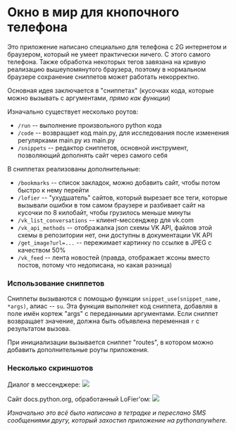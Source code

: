 # Окно в мир для кнопочного телефона

Это приложение написано специально для телефона с 2G интернетом
и браузером, который не умеет практически ничего. С этого самого телефона.
Также обработка некоторых тегов завязана на кривую реализацию
вышеупомянутого браузера, поэтому в нормальном браузере
сохранение сниппетов может работать некорректно.

Основная идея заключается в "сниппетах"
(кусочках кода, которые можно вызывать с аргументами, _прямо как функции_)

Изначально существует несколько роутов:
- `/run` -- выполнение произвольного python кода
- `/code` -- возвращает код main.py, для исследования
  после изменения регулярками main.py из main.py
- `/snippets` -- редактор сниппетов, основной инструмент,
  позволяющий дополнять сайт через самого себя

В сниппетах реализованы дополнительные:
- `/bookmarks` -- список закладок, можно добавить сайт,
  чтобы потом быстро к нему перейти
- `/lofier` -- "ухудшатель" сайтов, который вырезает все теги,
  которые вызывали ошибки в том самом браузере и разбивает сайт
  на кусочки по 8 килобайт, чтобы грузилось меньше минуты
- `/vk_list_conversations` -- клиент-мессенджер для vk.com
- `/vk_api_methods` -- отображалка json схемы VK API,
  файлов этой схемы в репозитории нет, они доступны в документации VK API
- `/get_image?url=...` -- пережимает картинку по ссылке в JPEG с качеством 50%
- `/vk_feed` -- лента новостей (правда, отображает жсоны
  вместо постов, потому что недописана, но какая разница)


### Использование сниппетов

Сниппеты вызываются с помощью функции `snippet_use(snippet_name, *args)`,
алиас -- `su`. Эта функция выполняет код сниппета,
добавляя в поле имён кортеж "args" с переданными аргументами.
Если сниппет возвращает значение, должна быть объявлена переменная
`r` с результатом вызова.

При инициализации вызывается сниппет "routes",
в котором можно добавить дополнительные роуты приложения.


### Несколько скриншотов

Диалог в мессенджере:
![](https://sun9-31.userapi.com/impg/Yw4XZN61sAlsM2EeHz-Kg30DS-IaBgi-NsHVsA/3Whb_htd-PI.jpg?size=607x487&quality=96&sign=fabebf5f370ef0e9047415d269c53063&type=album)

Сайт docs.python.org, обработанный LoFier'ом:
![](https://sun9-49.userapi.com/impg/G2gC2LAmEZ3lOaD14i9NVfqrfQxUWkDruDMYfQ/qP7Ke_qsd6w.jpg?size=1613x709&quality=96&sign=87f6aa586ddeab13d49cae488a6531cb&type=album)


_Изначально это всё было написано в тетрадке и переслано SMS_
_сообщениями другу, который захостил приложение на pythonanywhere._
